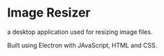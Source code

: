 # Image Resizer

a desktop application used for resizing image files.

Built using Electron with JAvaScript, HTML and CSS.
